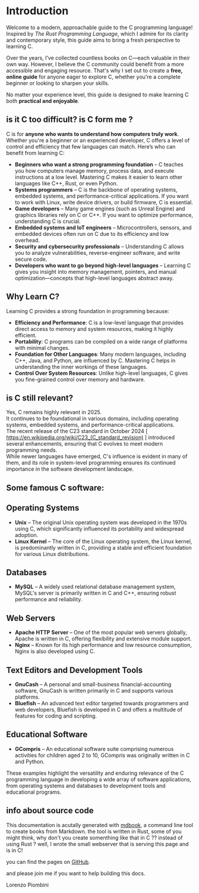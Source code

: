 # Introduction

Welcome to a modern, approachable guide to the C programming language! Inspired by *The Rust Programming Language*, which I admire for its clarity and contemporary style, this guide aims to bring a fresh perspective to learning C.  

Over the years, I’ve collected countless books on C—each valuable in their own way. However, I believe the C community could benefit from a more accessible and engaging resource. That's why I set out to create a **free, online guide** for anyone eager to explore C, whether you're a complete beginner or looking to sharpen your skills.  

No matter your experience level, this guide is designed to make learning C both **practical and enjoyable**.  



## is it C too difficult? is C form me ?

C is for **anyone who wants to understand how computers truly work**. Whether you're a beginner or an experienced developer, C offers a level of control and efficiency that few languages can match. Here’s who can benefit from learning C:

- **Beginners who want a strong programming foundation** – C teaches you how computers manage memory, process data, and execute instructions at a low level. Mastering C makes it easier to learn other languages like C++, Rust, or even Python.  
- **Systems programmers** – C is the backbone of operating systems, embedded systems, and performance-critical applications. If you want to work with Linux, write device drivers, or build firmware, C is essential.  
- **Game developers** – Many game engines (such as Unreal Engine) and graphics libraries rely on C or C++. If you want to optimize performance, understanding C is crucial.  
- **Embedded systems and IoT engineers** – Microcontrollers, sensors, and embedded devices often run on C due to its efficiency and low overhead.  
- **Security and cybersecurity professionals** – Understanding C allows you to analyze vulnerabilities, reverse-engineer software, and write secure code.  
- **Developers who want to go beyond high-level languages** – Learning C gives you insight into memory management, pointers, and manual optimization—concepts that high-level languages abstract away.  



## Why Learn C?

Learning C provides a strong foundation in programming because:

- **Efficiency and Performance**: C is a low-level language that provides direct access to memory and system resources, making it highly efficient.
- **Portability**: C programs can be compiled on a wide range of platforms with minimal changes.
- **Foundation for Other Languages**: Many modern languages, including C++, Java, and Python, are influenced by C. Mastering C helps in understanding the inner workings of these languages.
- **Control Over System Resources**: Unlike high-level languages, C gives you fine-grained control over memory and hardware.

## is C still relevant?

Yes, C remains highly relevant in 2025.  
It continues to be foundational in various domains, including operating systems, embedded systems, and performance-critical applications.   
The recent release of the C23 standard in October 2024 [ <https://en.wikipedia.org/wiki/C23_(C_standard_revision)> ] introduced several enhancements, ensuring that C evolves to meet modern programming needs.  
While newer languages have emerged, C's influence is evident in many of them, and its role in system-level programming ensures its continued importance in the software development landscape.


##                                  Some famous C software: 



## Operating Systems

- **Unix** – The original Unix operating system was developed in the 1970s using C, which significantly influenced its portability and widespread adoption.  
- **Linux Kernel** – The core of the Linux operating system, the Linux kernel, is predominantly written in C, providing a stable and efficient foundation for various Linux distributions.  

## Databases

- **MySQL** – A widely used relational database management system, MySQL's server is primarily written in C and C++, ensuring robust performance and reliability.  

## Web Servers

- **Apache HTTP Server** – One of the most popular web servers globally, Apache is written in C, offering flexibility and extensive module support.  
- **Nginx** – Known for its high performance and low resource consumption, Nginx is also developed using C.  

## Text Editors and Development Tools

- **GnuCash** – A personal and small-business financial-accounting software, GnuCash is written primarily in C and supports various platforms.  
- **Bluefish** – An advanced text editor targeted towards programmers and web developers, Bluefish is developed in C and offers a multitude of features for coding and scripting.  

## Educational Software

- **GCompris** – An educational software suite comprising numerous activities for children aged 2 to 10, GCompris was originally written in C and Python.  

These examples highlight the versatility and enduring relevance of the C programming language in developing a wide array of software applications, from operating systems and databases to development tools and educational programs.


## info about source code

This documentation is acutally generated with [mdbook][book], a command line tool to create books from Markdown.
the tool is written in Rust, some of you might think, why don't you create somenthing like that in C ??  instead of using Rust ?
well, I wrote the small webserver that is serving this page and is in C!


you can find the pages on [GitHub][link].

and please join me if you want to help building this docs.  
  
Lorenzo Piombini


[book]: https://rust-lang.github.io/mdBook/
[link]: https://github.com/LorenzoPiombini/TheCBook




